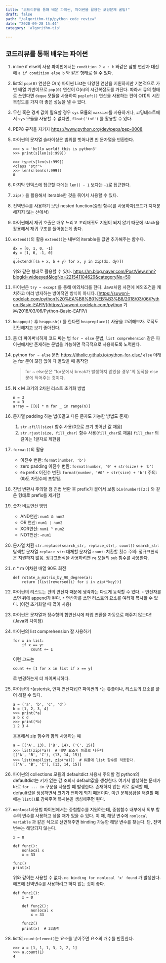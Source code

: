 ```yaml
---
title: "코드리뷰를 통해 배운 파이썬, 파이썬을 활용한 코딩문제 꿀팁!"
draft: false
path: "/algorithm-tip/python_code_review"
date: "2020-09-28 15:44"
category: 'algorithm-tip'

---
```




## 코드리뷰를 통해 배우는 파이썬

1. inline if else의 사용
   파이썬에서는 `condition ? a : b` 와같은 삼항 연산자 대신에 `a if condition else b` 와 같은 형태로 쓸 수 있다.

2. list의 `pop(0)` 연산은 O(n)
   파이썬 List는 다양한 연산을 지원하지만 기본적으로 가변 배열 기반이므로 `pop(0)` 연산이 O(n)의 시간복잡도를 가진다.
   따라서 큐의 형태로 쓰인다면 `deque` 모듈을 사용하여 `popleft()` 연산을 사용하는 편이 O(1)의 시간복잡도를 가져 더 좋은 성능을 낼 수 있다.

3. 무한 혹은 경계 값이 필요할 경우
   `sys` 모듈의 `maxsize`를 사용하거나, 코딩테스트에서 `sys` 모듈을 사용할 수 없다면, `float('inf')` 를 활용할 수 있다.

4. PEP8 규칙을 지키자
   https://www.python.org/dev/peps/pep-0008

5. 파이썬의 문자열 슬라이싱은 범위를 벗어나면 빈 문자열을 반환한다.

   ```
   >>> s = 'hello world! this is python3'
   >>> print(s[len(s):999])
   
   >>> type(s[len(s):999])
   <class 'str'>
   >>> len(s[len(s):999])
   0
   ```

6. 마지막 인덱스에 접근할 때에는 `len() - 1` 보다는 `-1`로 접근한다.

7. `zip()` 을 활용해서 iterable한 것을 묶어서 사용할 수 있다.

8. 전역변수를 사용하기 보단 nested function(중첩 함수)를 사용하자(코드가 지저분해지지 않는 선에서)

9. 파이썬에서 재귀 호출은 매우 느리고 꼬리재귀도 지원이 되지 않기 때문에 stack을 활용해서 재귀 구조를 풀어놓는게 좋다.

10. `extend()`의 활용
    `extend()`는 내부의 iterable을 값만 추가해주는 함수다.

    ```
    dx = [0, 1, 0, -1]
    dy = [1, 0, -1, 0]
    ...
    q.extend([(a + x, b + y) for x, y in zip(dx, dy)])
    ```

    위와 같은 형태로 활용할 수 있다. https://m.blog.naver.com/PostView.nhn?blogId=wideeyed&logNo=221541104629&categoryNo=50

11. 파이썬은 `try ~ except` 를 통해 예외처리를 한다.
    Java처럼 사전에 예외조건을 캐치하고 미리 방지하는 방어적인 방식이 아니다. [https://suwoni-codelab.com/python%20%EA%B8%B0%EB%B3%B8/2018/03/06/Python-Basic-EAFP/](https://suwoni-codelab.com/python 기본/2018/03/06/Python-Basic-EAFP/)

12. `heappop()` 후 `heappush()` 를 한다면 `heapreplace()` 사용을 고려해보자.
    로직도 간단해지고 보기 좋아진다.

13. 좀 더 파이써닉하게 코드 짜는 법
    `for ~ else` 문법, `list comprehension` 같은 파이썬에서만 존재하는 문법을 가능하면 적극적으로 사용하도록 노력한다.

14. python `for ~ else` 문법
    https://itholic.github.io/python-for-else/
    `else` 아래는 for 문이 끊김 없이 다 돌았을 때 동작함

    > for ~ else문은 “for문에서 break가 발생하지 않았을 경우”의 동작을 else문에 적어주는 것이다.

15. N x M 크기의 2차원 리스트 초기화 방법

    ```
    n = 3
    m = 3
    array = [[0] * m for _ in range(n)]
    ```

16. 문자열 padding 하는 법(0말고 다른 문자도 가능한 방법도 존재)

    1. `str.zfill(size)` 함수 사용(0으로 크기 벗어난 값 채움)
    2. `str.rjust(size, fill_char)` 함수 사용(`fill_char`로 채움) `fill_char` 의 길이는 1글자로 제한됨

17. `format()`의 활용

    - 이진수 변환: `format(number, 'b')`
    - zero padding 이진수 변환: `format(number, '0' + str(size) + 'b')`
    - `0b` prefix 이진수 변환: `format(number, '#0' + str(size) + 'b')` 주의: 0b도 자릿수에 포함됨.

18. 진법 변환시 주의할 점
    진법 변환 후 prefix가 붙어서 보통 `bin(number)[2:]` 와 같은 형태로 prefix를 제거함

19. 숫자 비트연산 방법

    - AND연산: `num1 & num2`
    - OR 연산: `num1 | num2`
    - XOR연산: `num1 ^ num2`
    - NOT연산: `~num1`

20. 문자열 치환
    `str.replace(search_str, replace_str[, count])` `search_str`: 탐색할 문자열
    `replace_str`: 대체할 문자열
    `count`: 치환할 횟수
    주의: 정규표현식은 지원하지 않음. 정규표현식을 사용하려면 `re` 모듈의 `sub` 함수를 사용한다.

21. n * m 이차원 배열 90도 회전

    ```
    def rotate_a_matrix_by_90_degree(a):
        return [list(reversed(i) for i in zip(*key))]
    ```

22. 파이썬의 리스트는 편의 연산자 때문에 생각과는 다르게 동작할 수 있다.
    `+` 연산자를 쓰면 뒤에 append가 된다.
    `*` 연산자를 쓰면 리스트의 요소를 여러개 복사할 수 있다. (이건 초기화할 때 많이 사용)

23. 파이썬은 문자열과 정수형의 합연산시에 타입 변환을 자동으로 해주지 않는다!! (Java와 차이점)

24. 파이썬의 list comprehension 잘 사용하기

    ```
    for x in list:
        if x == y:
            count += 1
    ```

    이런 코드는

    ```
    count += [1 for x in list if x == y]
    ```

    로 변경하는게 더 파이써닉하다.

25. 파이썬의 `*`(asterisk, 언팩 연산자)란?
    파이썬의 `*`는 튜플이나, 리스트의 요소를 풀어 헤칠 수 있다.

    ```
    a = ('a', 'b', 'c', 'd')
    b = [1, 2, 3, 4]
    >>> print(*a)
    a b c d
    >>> print(*b)
    1 2 3 4
    ```

    응용해서 zip 함수와 함께 사용하는 예

    ```
    a = [('A', 13), ('B', 14), ('C', 15)]
    >>> list(zip(*a))  # 내부 요소가 튜플로 나온다
    [('A', 'B', 'C'), (13, 14, 15)]
    >>> list(map(list, zip(*a)))  # 튜플에 list 함수를 적용한다.
    [['A', 'B', 'C'], [13, 14, 15]]
    ```

26. 파이썬의 collections 모듈의 defaultdict 사용시 주의할 점
    python의 defaultdict는 키가 없는 값 조회시 default값을 생성한다.
    여기서 발생하는 문제가 바로 `for ... in` 구문을 사용할 떄 발생한다.
    존재하지 않는 키로 검색할 때, default값을 생성하면서 크기가 변하게 되기 때문이다.
    이런 문제상황을 해결할 때에는 `list()`로 감싸주어 복사본을 생성해주면 된다.

27. `nonlocal`사용법
    파이썬에서는 중첩함수를 지원하는데, 중첩함수 내부에서 외부 함수의 변수를 사용하고 싶을 때가 있을 수 있다.
    이 때, 해당 변수에 `nonlocal variable` 과 같은 식으로 선언해주면 binding 가능한 해당 변수를 찾는다.
    단, 전역 변수는 해당되지 않는다.

    ```
    x = 0
    
    def func():
        nonlocal x
        x = 33
    
    func()
    print(x)
    ```

    위와 같이는 사용할 수 없다. `no binding for nonlocal 'x' found` 가 발생한다.
    애초에 전역변수를 사용하려고 하지 않는 것이 좋다.

    ```
    def func1():
        x = 0
    
        def func2():
            nonlocal x
            x = 33
    
        func2()
        print(x)  # 33출력
    ```

28. list의 `count(element)`는 요소를 넣어주면 요소의 개수를 반환한다.

    ```
    >>> a = [1, 1, 1, 3, 2, 2, 1]
    >>> a.count(1)
    4
    ```